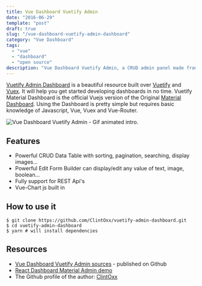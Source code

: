 ```yaml
---
title: Vue Dashboard Vuetify Admin
date: "2016-06-29"
template: "post"
draft: true
slug: "/vue-dashboard-vuetify-admin-dashboard"
category: "Vue Dashboard"
tags:
  - "vue"  
  - "dashboard"  
  - "open source"  
description: "Vue Dashboard Vuetify Admin, a CRUD admin panel made from Vue js and Vuetify. The source code is published on Github."
---
```


[Vuetify Admin Dashboard](https://github.com/ClintOxx/vuetify-admin-dashboard) is a beautiful resource built over [Vuetify](https://vuetifyjs.com/en/) and [Vuex](https://vuex.vuejs.org/installation.html). It will help you get started developing dashboards in no time. 
Vuetify Material Dashboard is the official Vuejs version of the Original [Material Dashboard](https://www.creative-tim.com/product/material-dashboard). 
Using the Dashboard is pretty simple but requires basic knowledge of Javascript, Vue, Vuex and Vue-Router.

![Vue Dashboard Vuetify Admin - Gif animated intro.](https://github.com/ClintOxx/vuetify-admin-dashboard/raw/master/2019-04-05_22-31-17.gif)

## Features
 - Powerful CRUD Data Table with sorting, pagination, searching, display images...
 - Powerful Edit Form Builder can display/edit any value of text, image, boolean...
 - Fully support for REST Api's
 - Vue-Chart js built in

## How to use it

```
$ git clone https://github.com/ClintOxx/vuetify-admin-dashboard.git
$ cd vuetify-admin-dashboard
$ yarn # will install dependencies
```

## Resources

 - [Vue Dashboard Vuetify Admin sources](https://github.com/ClintOxx/vuetify-admin-dashboard) - published on Github
 - [React Dashboard Material Admin demo](https://clintoxx.github.io/vuetify-admin-dashboard/)
 - The Github profile of the author: [ClintOxx](https://github.com/ClintOxx)
 
 